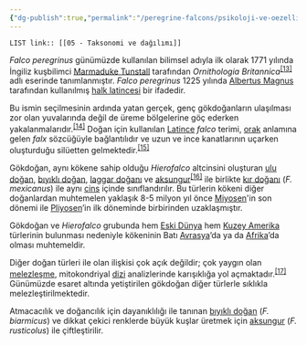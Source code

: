 ```yaml
---
{"dg-publish":true,"permalink":"/peregrine-falcons/psikoloji-ve-oezellikleri/05-taksonomi-ve-dagilimi/"}
---
```


`LIST link:: [[05 - Taksonomi ve dağılımı]] `

_Falco peregrinus_ günümüzde kullanılan bilimsel adıyla ilk olarak 1771 yılında İngiliz kuşbilimci [Marmaduke Tunstall](https://tr.wikipedia.org/wiki/Marmaduke_Tunstall "Marmaduke Tunstall") tarafından _Ornithologia Britannica_<sup id="cite_ref-13"><a href="https://tr.wikipedia.org/wiki/Baya%C4%9F%C4%B1_do%C4%9Fan#cite_note-13"><span>[</span>13<span>]</span></a></sup> adlı eserinde tanımlanmıştır. _Falco peregrinus_ 1225 yılında [Albertus Magnus](https://tr.wikipedia.org/wiki/Albertus_Magnus "Albertus Magnus") tarafından kullanılmış [halk latincesi](https://tr.wikipedia.org/wiki/Halk_latincesi "Halk latincesi") bir ifadedir. 

Bu ismin seçilmesinin ardında yatan gerçek, genç gökdoğanların ulaşılması zor olan yuvalarında değil de üreme bölgelerine göç ederken yakalanmalarıdır.<sup id="cite_ref-14"><a href="https://tr.wikipedia.org/wiki/Baya%C4%9F%C4%B1_do%C4%9Fan#cite_note-14"><span>[</span>14<span>]</span></a></sup> Doğan için kullanılan [Latince](https://tr.wikipedia.org/wiki/Latince "Latince") _falco_ terimi, [orak](https://tr.wikipedia.org/wiki/Orak "Orak") anlamına gelen _falx_ sözcüğüyle bağlantılıdır ve uzun ve ince kanatlarının uçarken oluşturduğu silüetten gelmektedir.<sup id="cite_ref-F&amp;WL_15-0"><a href="https://tr.wikipedia.org/wiki/Baya%C4%9F%C4%B1_do%C4%9Fan#cite_note-F&amp;WL-15"><span>[</span>15<span>]</span></a></sup> 

Gökdoğan, aynı kökene sahip olduğu _Hierofalco_ altcinsini oluşturan [ulu doğan](https://tr.wikipedia.org/wiki/Ulu_do%C4%9Fan "Ulu doğan"), [bıyıklı doğan](https://tr.wikipedia.org/wiki/B%C4%B1y%C4%B1kl%C4%B1_do%C4%9Fan "Bıyıklı doğan"), [laggar doğanı](https://tr.wikipedia.org/wiki/Laggar_do%C4%9Fan%C4%B1 "Laggar doğanı") ve [aksungur](https://tr.wikipedia.org/wiki/Aksungur "Aksungur")<sup id="cite_ref-16"><a href="https://tr.wikipedia.org/wiki/Baya%C4%9F%C4%B1_do%C4%9Fan#cite_note-16"><span>[</span>16<span>]</span></a></sup> ile birlikte [kır doğanı](https://tr.wikipedia.org/wiki/K%C4%B1r_do%C4%9Fan%C4%B1 "Kır doğanı") (_F. mexicanus_) ile aynı [cins](https://tr.wikipedia.org/wiki/Cins "Cins") içinde sınıflandırılır. Bu türlerin kökeni diğer doğanlardan muhtemelen yaklaşık 8-5 milyon yıl önce [Miyosen](https://tr.wikipedia.org/wiki/Miyosen "Miyosen")'in son dönemi ile [Pliyosen](https://tr.wikipedia.org/wiki/Pliyosen_%C3%87a%C4%9F "Pliyosen Çağ")’in ilk döneminde birbirinden uzaklaşmıştır. 

Gökdoğan ve _Hierofalco_ grubunda hem [Eski Dünya](https://tr.wikipedia.org/wiki/Eski_D%C3%BCnya "Eski Dünya") hem [Kuzey Amerika](https://tr.wikipedia.org/wiki/Kuzey_Amerika "Kuzey Amerika") türlerinin bulunması nedeniyle kökeninin Batı [Avrasya](https://tr.wikipedia.org/wiki/Avrasya "Avrasya")’da ya da [Afrika](https://tr.wikipedia.org/wiki/Afrika "Afrika")’da olması muhtemeldir. 

Diğer doğan türleri ile olan ilişkisi çok açık değildir; çok yaygın olan [melezleşme](https://tr.wikipedia.org/wiki/Melez_(biyoloji) "Melez (biyoloji)"), mitokondriyal [dizi](https://tr.wikipedia.org/wiki/DNA_dizisi "DNA dizisi") analizlerinde karışıklığa yol açmaktadır.<sup id="cite_ref-17"><a href="https://tr.wikipedia.org/wiki/Baya%C4%9F%C4%B1_do%C4%9Fan#cite_note-17"><span>[</span>17<span>]</span></a></sup> Günümüzde esaret altında yetiştirilen gökdoğan diğer türlerle sıklıkla melezleştirilmektedir. 

Atmacacılık ve doğancılık için dayanıklılığı ile tanınan [bıyıklı doğan](https://tr.wikipedia.org/wiki/B%C4%B1y%C4%B1kl%C4%B1_do%C4%9Fan "Bıyıklı doğan") (_F. biarmicus_) ve dikkat çekici renklerde büyük kuşlar üretmek için [aksungur](https://tr.wikipedia.org/wiki/Aksungur "Aksungur") (_F. rusticolus_) ile çiftleştirilir.


